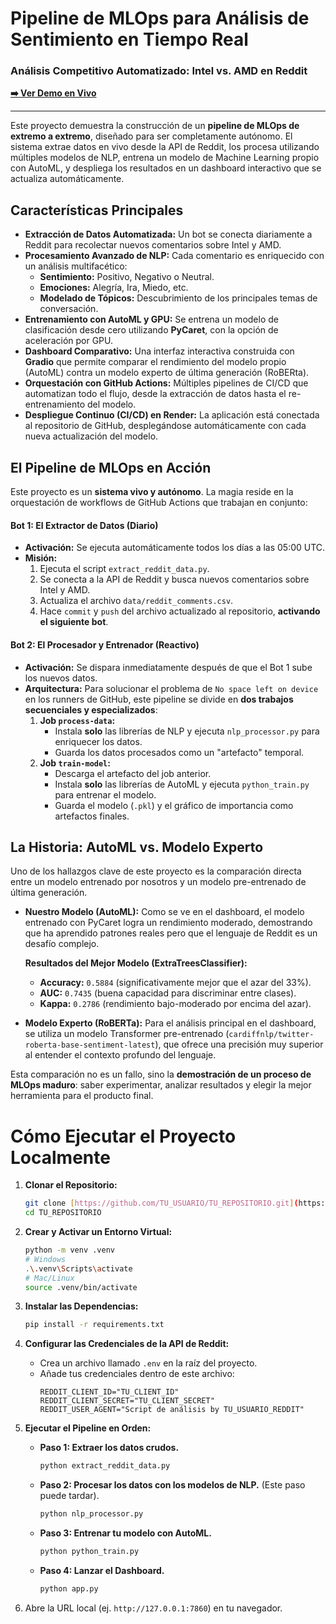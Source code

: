 #  Pipeline de MLOps para Análisis de Sentimiento en Tiempo Real

### Análisis Competitivo Automatizado: Intel vs. AMD en Reddit

**[➡️ Ver Demo en Vivo](https://TU_URL_DE_RENDER.onrender.com)**

---

Este proyecto demuestra la construcción de un **pipeline de MLOps de extremo a extremo**, diseñado para ser completamente autónomo. El sistema extrae datos en vivo desde la API de Reddit, los procesa utilizando múltiples modelos de NLP, entrena un modelo de Machine Learning propio con AutoML, y despliega los resultados en un dashboard interactivo que se actualiza automáticamente.

## Características Principales

* **Extracción de Datos Automatizada:** Un bot se conecta diariamente a Reddit para recolectar nuevos comentarios sobre Intel y AMD.
* **Procesamiento Avanzado de NLP:** Cada comentario es enriquecido con un análisis multifacético:
    * **Sentimiento:** Positivo, Negativo o Neutral.
    * **Emociones:** Alegría, Ira, Miedo, etc.
    * **Modelado de Tópicos:** Descubrimiento de los principales temas de conversación.
* **Entrenamiento con AutoML y GPU:** Se entrena un modelo de clasificación desde cero utilizando **PyCaret**, con la opción de aceleración por GPU.
* **Dashboard Comparativo:** Una interfaz interactiva construida con **Gradio** que permite comparar el rendimiento del modelo propio (AutoML) contra un modelo experto de última generación (RoBERta).
* **Orquestación con GitHub Actions:** Múltiples pipelines de CI/CD que automatizan todo el flujo, desde la extracción de datos hasta el re-entrenamiento del modelo.
* **Despliegue Continuo (CI/CD) en Render:** La aplicación está conectada al repositorio de GitHub, desplegándose automáticamente con cada nueva actualización del modelo.

##  El Pipeline de MLOps en Acción

Este proyecto es un **sistema vivo y autónomo**. La magia reside en la orquestación de workflows de GitHub Actions que trabajan en conjunto:

#### Bot 1: El Extractor de Datos (Diario)

* **Activación:** Se ejecuta automáticamente todos los días a las 05:00 UTC.
* **Misión:**
    1.  Ejecuta el script `extract_reddit_data.py`.
    2.  Se conecta a la API de Reddit y busca nuevos comentarios sobre Intel y AMD.
    3.  Actualiza el archivo `data/reddit_comments.csv`.
    4.  Hace `commit` y `push` del archivo actualizado al repositorio, **activando el siguiente bot**.

#### Bot 2: El Procesador y Entrenador (Reactivo)

* **Activación:** Se dispara inmediatamente después de que el Bot 1 sube los nuevos datos.
* **Arquitectura:** Para solucionar el problema de `No space left on device` en los runners de GitHub, este pipeline se divide en **dos trabajos secuenciales y especializados**:
    1.  **Job `process-data`:**
        *  Instala **solo** las librerías de NLP y ejecuta `nlp_processor.py` para enriquecer los datos.
        *  Guarda los datos procesados como un "artefacto" temporal.
    2.  **Job `train-model`:**
        * Descarga el artefacto del job anterior.
        *  Instala **solo** las librerías de AutoML y ejecuta `python_train.py` para entrenar el modelo.
        *  Guarda el modelo (`.pkl`) y el gráfico de importancia como artefactos finales.

##  La Historia: AutoML vs. Modelo Experto

Uno de los hallazgos clave de este proyecto es la comparación directa entre un modelo entrenado por nosotros y un modelo pre-entrenado de última generación.

* **Nuestro Modelo (AutoML):** Como se ve en el dashboard, el modelo entrenado con PyCaret logra un rendimiento moderado, demostrando que ha aprendido patrones reales pero que el lenguaje de Reddit es un desafío complejo.

    **Resultados del Mejor Modelo (ExtraTreesClassifier):**
    * **Accuracy:** `0.5884` (significativamente mejor que el azar del 33%).
    * **AUC:** `0.7435` (buena capacidad para discriminar entre clases).
    * **Kappa:** `0.2786` (rendimiento bajo-moderado por encima del azar).

* **Modelo Experto (RoBERTa):** Para el análisis principal en el dashboard, se utiliza un modelo Transformer pre-entrenado (`cardiffnlp/twitter-roberta-base-sentiment-latest`), que ofrece una precisión muy superior al entender el contexto profundo del lenguaje.

Esta comparación no es un fallo, sino la **demostración de un proceso de MLOps maduro**: saber experimentar, analizar resultados y elegir la mejor herramienta para el producto final.

# Cómo Ejecutar el Proyecto Localmente

1.  **Clonar el Repositorio:**
    ```bash
    git clone [https://github.com/TU_USUARIO/TU_REPOSITORIO.git](https://github.com/TU_USUARIO/TU_REPOSITORIO.git)
    cd TU_REPOSITORIO
    ```

2.  **Crear y Activar un Entorno Virtual:**
    ```bash
    python -m venv .venv
    # Windows
    .\.venv\Scripts\activate
    # Mac/Linux
    source .venv/bin/activate
    ```

3.  **Instalar las Dependencias:**
    ```bash
    pip install -r requirements.txt
    ```

4.  **Configurar las Credenciales de la API de Reddit:**
    * Crea un archivo llamado `.env` en la raíz del proyecto.
    * Añade tus credenciales dentro de este archivo:
        ```env
        REDDIT_CLIENT_ID="TU_CLIENT_ID"
        REDDIT_CLIENT_SECRET="TU_CLIENT_SECRET"
        REDDIT_USER_AGENT="Script de análisis by TU_USUARIO_REDDIT"
        ```

5.  **Ejecutar el Pipeline en Orden:**
    * **Paso 1: Extraer los datos crudos.**
        ```bash
        python extract_reddit_data.py
        ```
    * **Paso 2: Procesar los datos con los modelos de NLP.** (Este paso puede tardar).
        ```bash
        python nlp_processor.py
        ```
    * **Paso 3: Entrenar tu modelo con AutoML.**
        ```bash
        python python_train.py
        ```
    * **Paso 4: Lanzar el Dashboard.**
        ```bash
        python app.py
        ```

6.  Abre la URL local (ej. `http://127.0.0.1:7860`) en tu navegador.
